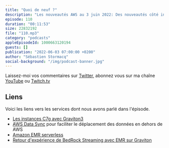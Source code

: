 ```yaml
---
title: "Quoi de neuf ?"
description: "Les nouveautés AWS au 3 juin 2022: Des nouveautés côté infrastructure puisqu'on parle de Graviton3 qui débarque dans certaines régions après avoir éte annoncé en preview à re:Invent. Une nouvelle option de AWS Data Sync pour vous aider à transfèrer des data vers d'autres cloud (Google et Microsoft) et un nouveau venu dans le monde du serverless et Big Data : EMR. Je vous explique ce que c'est pourquoi l'option serverless pourrait vous intéresser."
episode: 110
duration: "00:11:53"
size: 22832192
file: "110.mp3"
category: "podcasts"
appleEpisodeId: 1000663120194
guests: []
publication: "2022-06-03 07:00:00 +0200"
author: "Sébastien Stormacq"
social-background: "/img/podcast-banner.jpg"
---
```


Laissez-moi vos commentaires sur [Twitter](https://twitter.com/sebsto), abonnez vous sur ma chaîne [YouTube](https://www.youtube.com/sebsto) ou [Twitch.tv](https://www.twitch.tv/sebAWS)

## Liens

Voici les liens vers les services dont nous avons parlé dans l'épisode.

- [Les instances C7g avec Graviton3](https://aws.amazon.com/blogs/aws/new-amazon-ec2-c7g-instances-powered-by-aws-graviton3-processors/)
- [AWS Data Sync](https://aws.amazon.com/blogs/aws/new-for-aws-datasync-move-data-between-aws-and-google-cloud-storage-or-aws-and-microsoft-azure-files/) pour faciliter le déplacement des données en dehors de AWS
- [Amazon EMR serverless](https://aws.amazon.com/blogs/aws/amazon-emr-serverless-now-generally-available-run-big-data-applications-without-managing-servers/)
- [Retour d'expérience de BedRock Streaming avec EMR sur Graviton](https://stormacq.com/podcasts/episode_097/index.html)

